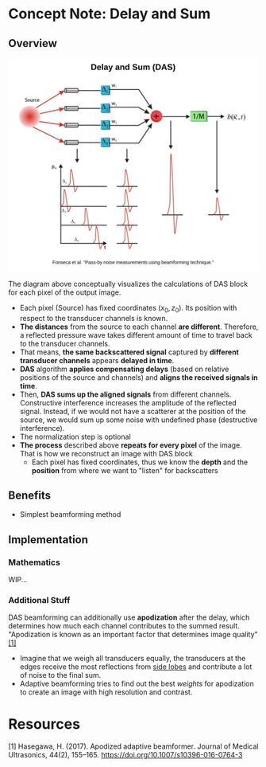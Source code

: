 # Concept Note: Delay and Sum

## Overview
<!-- Provide a brief overview of the concept, highlighting its purpose and significance.-->

<img src='../juypter/images/ex6_beamforming_das.drawio.png' width="700">

The diagram above conceptually visualizes the calculations of DAS block for each pixel of the output image.
- Each pixel (Source) has fixed coordinates $(x_0, z_0)$. Its position with respect to the transducer channels is known.
- **The distances** from the source to each channel **are different**. Therefore, a reflected pressure wave takes different amount of time to travel back to the transducer channels. 
- That means, **the same backscattered signal** captured by **different transducer channels** appears **delayed in time**.
- **DAS** algorithm **applies compensating delays** (based on relative positions of the source and channels) and **aligns the received signals in time**.
- Then, **DAS sums up the aligned signals** from different channels. Constructive interference increases the amplitude of the reflected signal. Instead, if we would not have a scatterer at the position of the source, we would sum up some noise with undefined phase (destructive interference).
- The normalization step is optional
- **The process** described above **repeats for every pixel** of the image. That is how we reconstruct an image with DAS block
    - Each pixel has fixed coordinates, thus we know the **depth** and the **position** from where we want to "listen" for backscatters


## Benefits
<!-- Describe the potential benefits or advantages of implementing the concept.-->

- Simplest beamforming method


## Implementation
<!-- Outline the steps or process required to implement the concept.-->

### Mathematics

WIP...

### Additional Stuff
DAS beamforming can additionally use **apodization** after the delay, which determines how much each channel contributes to the summed result. "Apodization is known as an important factor that determines image quality" [[1]](#1)
- Imagine that we weigh all transducers equally, the transducers at the edges receive the most reflections from [side lobes](<side lobes.md>) and contribute a lot of noise to the final sum.
- Adaptive beamforming tries to find out the best *weights* for apodization to create an image with high resolution and contrast.

# Resources
<a id="1">[1]</a> 
Hasegawa, H. (2017). Apodized adaptive beamformer. Journal of Medical Ultrasonics, 44(2), 155–165. https://doi.org/10.1007/s10396-016-0764-3